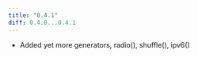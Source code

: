 ```yaml
---
title: "0.4.1"
diff: 0.4.0...0.4.1
---
```


* Added yet more generators, radio(), shuffle(), ipv6()
